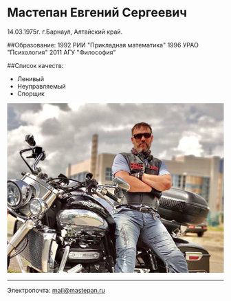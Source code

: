 # Мастепан Евгений Сергеевич

14.03.1975г. г.Барнаул, Алтайский край.

##Образование:
1992 РИИ "Прикладная математика"
1996 УРАО "Психология"
2011 АГУ "Философия"

##Список качеств:
* Ленивый
* Неуправляемый
* Спорщик

![Фотография](/img/photo.jpg)

---
Электропочта: mail@mastepan.ru
